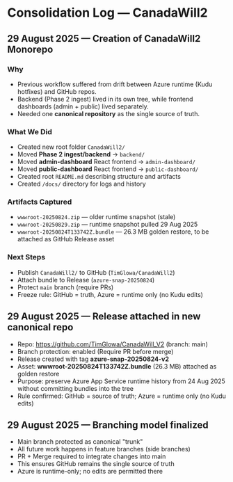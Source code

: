 # Consolidation Log — CanadaWill2

## 29 August 2025 — Creation of CanadaWill2 Monorepo

### Why
- Previous workflow suffered from drift between Azure runtime (Kudu hotfixes) and GitHub repos.
- Backend (Phase 2 ingest) lived in its own tree, while frontend dashboards (admin + public) lived separately.
- Needed one **canonical repository** as the single source of truth.

### What We Did
- Created new root folder `CanadaWill2/`
- Moved **Phase 2 ingest/backend** → `backend/`
- Moved **admin-dashboard** React frontend → `admin-dashboard/`
- Moved **public-dashboard** React frontend → `public-dashboard/`
- Created root `README.md` describing structure and artifacts
- Created `/docs/` directory for logs and history

### Artifacts Captured
- `wwwroot-20250824.zip` — older runtime snapshot (stale)
- `wwwroot-20250829.zip` — runtime snapshot pulled 29 Aug 2025
- `wwwroot-20250824T133742Z.bundle` — 26.3 MB golden restore, to be attached as GitHub Release asset

### Next Steps
- Publish `CanadaWill2/` to GitHub (`TimGlowa/CanadaWill2`)
- Attach bundle to Release (`azure-snap-20250824`)
- Protect `main` branch (require PRs)
- Freeze rule: GitHub = truth, Azure = runtime only (no Kudu edits)

## 29 August 2025 — Release attached in new canonical repo

- Repo: https://github.com/TimGlowa/CanadaWill_V2 (branch: main)
- Branch protection: enabled (Require PR before merge)
- Release created with tag **azure-snap-20250824-v2**
- Asset: **wwwroot-20250824T133742Z.bundle** (26.3 MB) attached as golden restore
- Purpose: preserve Azure App Service runtime history from 24 Aug 2025 without committing bundles into the tree
- Rule confirmed: GitHub = source of truth; Azure = runtime only (no Kudu edits)

## 29 August 2025 — Branching model finalized

- Main branch protected as canonical "trunk"
- All future work happens in feature branches (side branches)
- PR + Merge required to integrate changes into main
- This ensures GitHub remains the single source of truth
- Azure is runtime-only; no edits are permitted there
